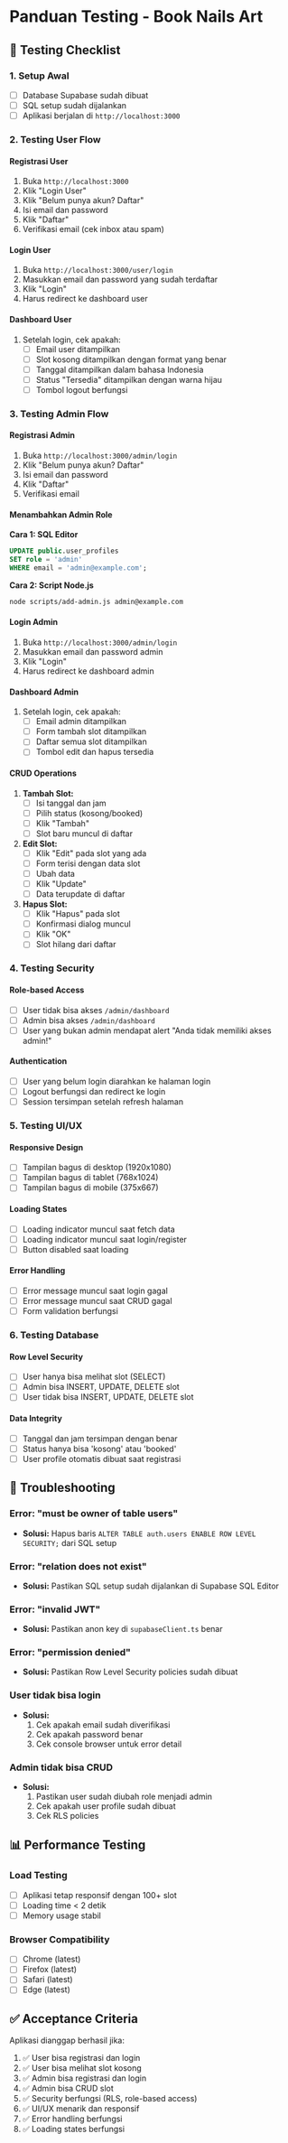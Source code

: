# Panduan Testing - Book Nails Art

## 🧪 Testing Checklist

### 1. Setup Awal
- [ ] Database Supabase sudah dibuat
- [ ] SQL setup sudah dijalankan
- [ ] Aplikasi berjalan di `http://localhost:3000`

### 2. Testing User Flow

#### Registrasi User
1. Buka `http://localhost:3000`
2. Klik "Login User"
3. Klik "Belum punya akun? Daftar"
4. Isi email dan password
5. Klik "Daftar"
6. Verifikasi email (cek inbox atau spam)

#### Login User
1. Buka `http://localhost:3000/user/login`
2. Masukkan email dan password yang sudah terdaftar
3. Klik "Login"
4. Harus redirect ke dashboard user

#### Dashboard User
1. Setelah login, cek apakah:
   - [ ] Email user ditampilkan
   - [ ] Slot kosong ditampilkan dengan format yang benar
   - [ ] Tanggal ditampilkan dalam bahasa Indonesia
   - [ ] Status "Tersedia" ditampilkan dengan warna hijau
   - [ ] Tombol logout berfungsi

### 3. Testing Admin Flow

#### Registrasi Admin
1. Buka `http://localhost:3000/admin/login`
2. Klik "Belum punya akun? Daftar"
3. Isi email dan password
4. Klik "Daftar"
5. Verifikasi email

#### Menambahkan Admin Role
**Cara 1: SQL Editor**
```sql
UPDATE public.user_profiles 
SET role = 'admin' 
WHERE email = 'admin@example.com';
```

**Cara 2: Script Node.js**
```bash
node scripts/add-admin.js admin@example.com
```

#### Login Admin
1. Buka `http://localhost:3000/admin/login`
2. Masukkan email dan password admin
3. Klik "Login"
4. Harus redirect ke dashboard admin

#### Dashboard Admin
1. Setelah login, cek apakah:
   - [ ] Email admin ditampilkan
   - [ ] Form tambah slot ditampilkan
   - [ ] Daftar semua slot ditampilkan
   - [ ] Tombol edit dan hapus tersedia

#### CRUD Operations
1. **Tambah Slot:**
   - [ ] Isi tanggal dan jam
   - [ ] Pilih status (kosong/booked)
   - [ ] Klik "Tambah"
   - [ ] Slot baru muncul di daftar

2. **Edit Slot:**
   - [ ] Klik "Edit" pada slot yang ada
   - [ ] Form terisi dengan data slot
   - [ ] Ubah data
   - [ ] Klik "Update"
   - [ ] Data terupdate di daftar

3. **Hapus Slot:**
   - [ ] Klik "Hapus" pada slot
   - [ ] Konfirmasi dialog muncul
   - [ ] Klik "OK"
   - [ ] Slot hilang dari daftar

### 4. Testing Security

#### Role-based Access
- [ ] User tidak bisa akses `/admin/dashboard`
- [ ] Admin bisa akses `/admin/dashboard`
- [ ] User yang bukan admin mendapat alert "Anda tidak memiliki akses admin!"

#### Authentication
- [ ] User yang belum login diarahkan ke halaman login
- [ ] Logout berfungsi dan redirect ke login
- [ ] Session tersimpan setelah refresh halaman

### 5. Testing UI/UX

#### Responsive Design
- [ ] Tampilan bagus di desktop (1920x1080)
- [ ] Tampilan bagus di tablet (768x1024)
- [ ] Tampilan bagus di mobile (375x667)

#### Loading States
- [ ] Loading indicator muncul saat fetch data
- [ ] Loading indicator muncul saat login/register
- [ ] Button disabled saat loading

#### Error Handling
- [ ] Error message muncul saat login gagal
- [ ] Error message muncul saat CRUD gagal
- [ ] Form validation berfungsi

### 6. Testing Database

#### Row Level Security
- [ ] User hanya bisa melihat slot (SELECT)
- [ ] Admin bisa INSERT, UPDATE, DELETE slot
- [ ] User tidak bisa INSERT, UPDATE, DELETE slot

#### Data Integrity
- [ ] Tanggal dan jam tersimpan dengan benar
- [ ] Status hanya bisa 'kosong' atau 'booked'
- [ ] User profile otomatis dibuat saat registrasi

## 🐛 Troubleshooting

### Error: "must be owner of table users"
- **Solusi:** Hapus baris `ALTER TABLE auth.users ENABLE ROW LEVEL SECURITY;` dari SQL setup

### Error: "relation does not exist"
- **Solusi:** Pastikan SQL setup sudah dijalankan di Supabase SQL Editor

### Error: "invalid JWT"
- **Solusi:** Pastikan anon key di `supabaseClient.ts` benar

### Error: "permission denied"
- **Solusi:** Pastikan Row Level Security policies sudah dibuat

### User tidak bisa login
- **Solusi:** 
  1. Cek apakah email sudah diverifikasi
  2. Cek apakah password benar
  3. Cek console browser untuk error detail

### Admin tidak bisa CRUD
- **Solusi:** 
  1. Pastikan user sudah diubah role menjadi admin
  2. Cek apakah user profile sudah dibuat
  3. Cek RLS policies

## 📊 Performance Testing

### Load Testing
- [ ] Aplikasi tetap responsif dengan 100+ slot
- [ ] Loading time < 2 detik
- [ ] Memory usage stabil

### Browser Compatibility
- [ ] Chrome (latest)
- [ ] Firefox (latest)
- [ ] Safari (latest)
- [ ] Edge (latest)

## ✅ Acceptance Criteria

Aplikasi dianggap berhasil jika:
1. ✅ User bisa registrasi dan login
2. ✅ User bisa melihat slot kosong
3. ✅ Admin bisa registrasi dan login
4. ✅ Admin bisa CRUD slot
5. ✅ Security berfungsi (RLS, role-based access)
6. ✅ UI/UX menarik dan responsif
7. ✅ Error handling berfungsi
8. ✅ Loading states berfungsi 